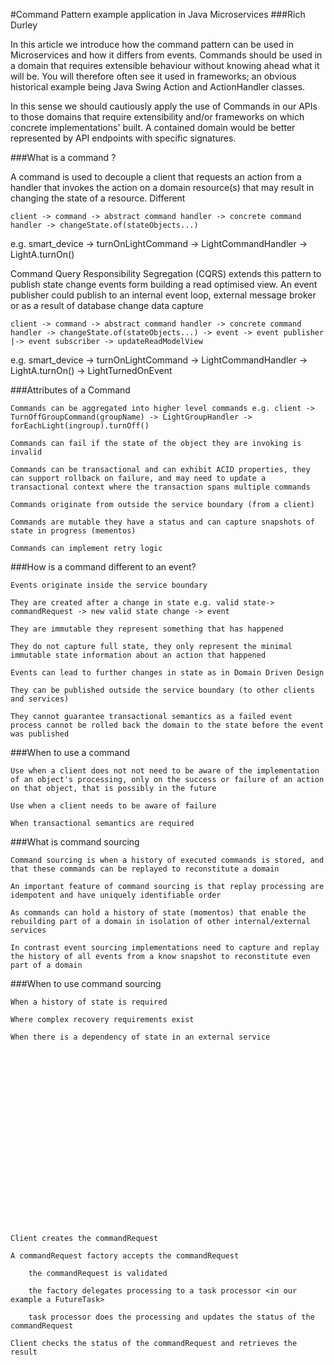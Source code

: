 #Command Pattern example application in Java Microservices
###Rich Durley

In this article we introduce how the command pattern can be used in Microservices and how it differs from events. Commands should be used in a domain that requires extensible behaviour without knowing ahead what it will be.
You will therefore often see it used in frameworks; an obvious historical example being Java Swing Action and ActionHandler classes.

In this sense we should cautiously apply the use of Commands in our APIs to those domains that require extensibility and/or frameworks on which concrete implementations' built.  A contained domain would be better represented by API endpoints with specific signatures.

###What is a command ?

A command is used to decouple a client that requests an action from a handler that invokes the action on a domain resource(s) that may result in changing the state of a resource. Different

```client -> command -> abstract command handler -> concrete command handler -> changeState.of(stateObjects...)```

e.g. smart_device -> turnOnLightCommand -> LightCommandHandler -> LightA.turnOn()

Command Query Responsibility Segregation (CQRS) extends this pattern to publish state change events form building a read optimised view.  An event publisher could publish to an internal event loop, external message broker or as a result of database change data capture 

```client -> command -> abstract command handler -> concrete command handler -> changeState.of(stateObjects...) -> event -> event publisher |-> event subscriber -> updateReadModelView```
  
e.g. smart_device -> turnOnLightCommand -> LightCommandHandler -> LightA.turnOn() -> LightTurnedOnEvent

###Attributes of a Command

    Commands can be aggregated into higher level commands e.g. client -> TurnOffGroupCommand(groupName) -> LightGroupHandler -> forEachLight(ingroup).turnOff() 

    Commands can fail if the state of the object they are invoking is invalid

    Commands can be transactional and can exhibit ACID properties, they can support rollback on failure, and may need to update a transactional context where the transaction spans multiple commands

    Commands originate from outside the service boundary (from a client)

    Commands are mutable they have a status and can capture snapshots of state in progress (mementos)

    Commands can implement retry logic

###How is a command different to an event?

    Events originate inside the service boundary

    They are created after a change in state e.g. valid state-> commandRequest -> new valid state change -> event

    They are immutable they represent something that has happened

    They do not capture full state, they only represent the minimal immutable state information about an action that happened

    Events can lead to further changes in state as in Domain Driven Design

    They can be published outside the service boundary (to other clients and services)

    They cannot guarantee transactional semantics as a failed event process cannot be rolled back the domain to the state before the event was published

###When to use a command

    Use when a client does not not need to be aware of the implementation of an object's processing, only on the success or failure of an action on that object, that is possibly in the future

    Use when a client needs to be aware of failure

    When transactional semantics are required

###What is command sourcing

    Command sourcing is when a history of executed commands is stored, and that these commands can be replayed to reconstitute a domain

    An important feature of command sourcing is that replay processing are idempotent and have uniquely identifiable order

    As commands can hold a history of state (momentos) that enable the rebuilding part of a domain in isolation of other internal/external services

    In contrast event sourcing implementations need to capture and replay the history of all events from a know snapshot to reconstitute even part of a domain

###When to use command sourcing

    When a history of state is required

    Where complex recovery requirements exist

    When there is a dependency of state in an external service






















    Client creates the commandRequest

    A commandRequest factory accepts the commandRequest

        the commandRequest is validated

        the factory delegates processing to a task processor <in our example a FutureTask>

        task processor does the processing and updates the status of the commandRequest

    Client checks the status of the commandRequest and retrieves the result


